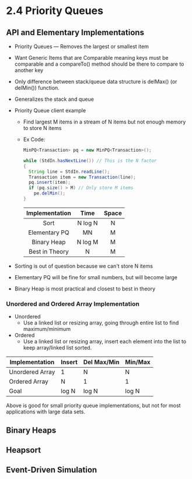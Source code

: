 # 2.4 Priority Queues

## API and Elementary Implementations

* Priority Queues — Removes the largest or smallest item

* Want Generic Items that are Comparable meaning keys must be comparable and a compareTo() method should be there to compare to another key

* Only difference between stack/queue data structure is delMax() (or delMin()) function.

* Generalizes the stack and queue

* Priority Queue client example

  * Find largest M items in a stream of N items but not enough memory to store N items

  * Ex Code:

    ```java
    MinPQ<Transaction> pq = new MinPQ<Transaction>();
    
    while (StdIn.hasNextLine()) // This is the N factor
    {
      String line = StdIn.readLine();
      Transaction item = new Transaction(line);
      pq.insert(item);
      if (pq.size() > M) // Only store M items
        pe.delMin();
    }
    ```

    | Implementation |  Time   | Space |
    | :------------: | :-----: | :---: |
    |      Sort      | N log N |   N   |
    | Elementary PQ  |   MN    |   M   |
    |  Binary Heap   | N log M |   M   |
    | Best in Theory |    N    |   M   |

* Sorting is out of question because we can't store N items
* Elementary PQ will be fine for small numbers, but will become large
* Binary Heap is most practical and closest to best in theory

### Unordered and Ordered Array Implementation

* Unordered
  * Use a linked list or resizing array, going through entire list to find maximum/minimum
* Ordered
  * Use a linked list or resizing array, insert each element into the list to keep array/linked list sorted.

| Implementation  | Insert | Del Max/Min | Min/Max |
| --------------- | ------ | ----------- | ------- |
| Unordered Array | 1      | N           | N       |
| Ordered Array   | N      | 1           | 1       |
| Goal            | log N  | log N       | log N   |

Above is good for small priority queue implementations, but not for most applications with large data sets.

## Binary Heaps

## Heapsort

## Event-Driven Simulation

